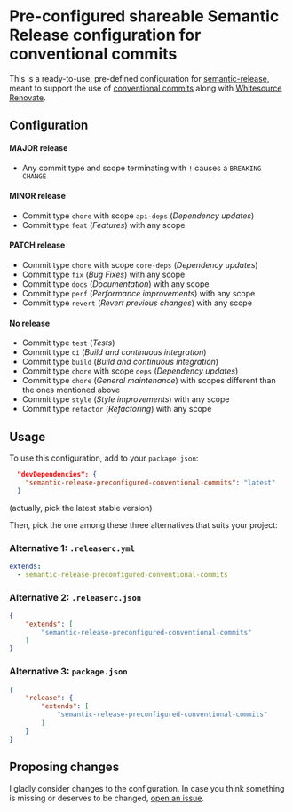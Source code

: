 # Pre-configured shareable Semantic Release configuration for conventional commits

This is a ready-to-use, pre-defined configuration for [semantic-release](https://www.npmjs.com/package/semantic-release),
meant to support the use of [conventional commits](https://www.conventionalcommits.org/) along with [Whitesource Renovate](https://github.com/renovatebot/renovate).

## Configuration

#### **MAJOR** release
* Any commit type and scope terminating with `!` causes a `BREAKING CHANGE`

#### **MINOR** release
* Commit type `chore` with scope `api-deps` (*Dependency updates*)
* Commit type `feat` (*Features*) with any scope

#### **PATCH** release
* Commit type `chore` with scope `core-deps` (*Dependency updates*)
* Commit type `fix` (*Bug Fixes*) with any scope
* Commit type `docs` (*Documentation*) with any scope
* Commit type `perf` (*Performance improvements*) with any scope
* Commit type `revert` (*Revert previous changes*) with any scope

#### No release
* Commit type `test` (*Tests*)
* Commit type `ci` (*Build and continuous integration*)
* Commit type `build` (*Build and continuous integration*)
* Commit type `chore` with scope `deps` (*Dependency updates*)
* Commit type `chore` (*General maintenance*) with scopes different than the ones mentioned above 
* Commit type `style` (*Style improvements*) with any scope 
* Commit type `refactor` (*Refactoring*) with any scope 

## Usage

To use this configuration, add to your `package.json`:

```json
  "devDependencies": {
    "semantic-release-preconfigured-conventional-commits": "latest"
  }
```
(actually, pick the latest stable version)

Then, pick the one among these three alternatives that suits your project:

### Alternative 1: `.releaserc.yml`

```yaml
extends:
  - semantic-release-preconfigured-conventional-commits
```

### Alternative 2: `.releaserc.json`

```json
{
    "extends": [
        "semantic-release-preconfigured-conventional-commits"
    ]
}
```

### Alternative 3: `package.json`

```json
{
    "release": {
        "extends": [
            "semantic-release-preconfigured-conventional-commits"
        ]
    }
}
```

## Proposing changes

I gladly consider changes to the configuration.
In case you think something is missing or deserves to be changed,
[open an issue](https://github.com/DanySK/semantic-release-preconfigured-conventional-commits/issues).
